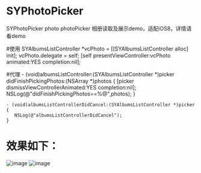 # SYPhotoPicker
SYPhotoPicker photo photoPicker 相册读取及展示demo，适配iOS8，详情请看demo

#使用
    SYAlbumsListController *vcPhoto = [[SYAlbumsListController alloc] init];
    vcPhoto.delegate = self;
    [self presentViewController:vcPhoto animated:YES completion:nil];

#代理
    - (void)albumsListController:(SYAlbumsListController *)picker didFinishPickingPhotos:(NSArray *)photos {
       [picker dismissViewControllerAnimated:YES completion:nil];
       NSLog(@"didFinishPickingPhotos==%@",photos);
    }

    - (void)albumsListControllerDidCancel:(SYAlbumsListController *)picker {
       NSLog(@"albumsListControllerDidCancel");
    }

# 效果如下：
 ![image](https://github.com/reesun1130/SYPhotoPicker/blob/master/SYPhotoPicker/syphotopicker1.png)
 ![image](https://github.com/reesun1130/SYPhotoPicker/blob/master/SYPhotoPicker/syphotopicker2.png)
